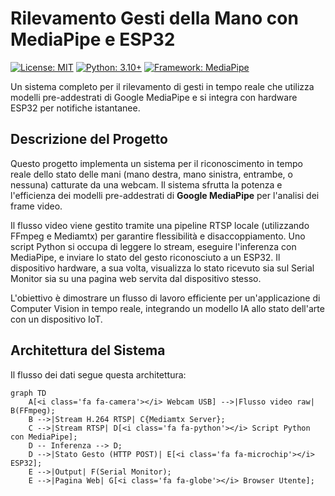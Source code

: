 # Rilevamento Gesti della Mano con MediaPipe e ESP32

[![License: MIT](https://img.shields.io/badge/License-MIT-yellow.svg)](https://opensource.org/licenses/MIT)
[![Python: 3.10+](https://img.shields.io/badge/Python-3.10+-blue.svg)](https://www.python.org/downloads/)
[![Framework: MediaPipe](https://img.shields.io/badge/Framework-MediaPipe-green.svg)](https://mediapipe.dev/)

Un sistema completo per il rilevamento di gesti in tempo reale che utilizza modelli pre-addestrati di Google MediaPipe e si integra con hardware ESP32 per notifiche istantanee.

## Descrizione del Progetto

Questo progetto implementa un sistema per il riconoscimento in tempo reale dello stato delle mani (mano destra, mano sinistra, entrambe, o nessuna) catturate da una webcam. Il sistema sfrutta la potenza e l'efficienza dei modelli pre-addestrati di **Google MediaPipe** per l'analisi dei frame video.

Il flusso video viene gestito tramite una pipeline RTSP locale (utilizzando FFmpeg e Mediamtx) per garantire flessibilità e disaccoppiamento. Uno script Python si occupa di leggere lo stream, eseguire l'inferenza con MediaPipe, e inviare lo stato del gesto riconosciuto a un ESP32. Il dispositivo hardware, a sua volta, visualizza lo stato ricevuto sia sul Serial Monitor sia su una pagina web servita dal dispositivo stesso.

L'obiettivo è dimostrare un flusso di lavoro efficiente per un'applicazione di Computer Vision in tempo reale, integrando un modello IA allo stato dell'arte con un dispositivo IoT.

## Architettura del Sistema

Il flusso dei dati segue questa architettura:

```mermaid
graph TD
    A[<i class='fa fa-camera'></i> Webcam USB] -->|Flusso video raw| B(FFmpeg);
    B -->|Stream H.264 RTSP| C{Mediamtx Server};
    C -->|Stream RTSP| D[<i class='fa fa-python'></i> Script Python con MediaPipe];
    D -- Inferenza --> D;
    D -->|Stato Gesto (HTTP POST)| E[<i class='fa fa-microchip'></i> ESP32];
    E -->|Output| F(Serial Monitor);
    E -->|Pagina Web| G[<i class='fa fa-globe'></i> Browser Utente];
